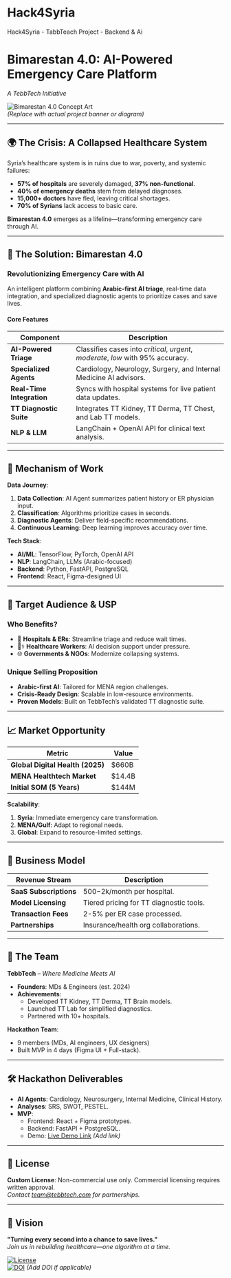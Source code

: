 # Hack4Syria
Hack4Syria - TabbTeach Project - Backend &amp; Ai 

# Bimarestan 4.0: AI-Powered Emergency Care Platform  
*A TebbTech Initiative*  

![Bimarestan 4.0 Concept Art](https://via.placeholder.com/800x400.png?text=AI+Emergency+Care+Platform)  
*(Replace with actual project banner or diagram)*  

---

## 🌍 The Crisis: A Collapsed Healthcare System  
Syria’s healthcare system is in ruins due to war, poverty, and systemic failures:  
- **57% of hospitals** are severely damaged, **37% non-functional**.  
- **40% of emergency deaths** stem from delayed diagnoses.  
- **15,000+ doctors** have fled, leaving critical shortages.  
- **70% of Syrians** lack access to basic care.  

**Bimarestan 4.0** emerges as a lifeline—transforming emergency care through AI.  

---

## 🚀 The Solution: Bimarestan 4.0  
### **Revolutionizing Emergency Care with AI**  
An intelligent platform combining **Arabic-first AI triage**, real-time data integration, and specialized diagnostic agents to prioritize cases and save lives.  

#### **Core Features**  
| Component | Description |  
|-----------|-------------|  
| **AI-Powered Triage** | Classifies cases into *critical*, *urgent*, *moderate*, *low* with 95% accuracy. |  
| **Specialized Agents** | Cardiology, Neurology, Surgery, and Internal Medicine AI advisors. |  
| **Real-Time Integration** | Syncs with hospital systems for live patient data updates. |  
| **TT Diagnostic Suite** | Integrates TT Kidney, TT Derma, TT Chest, and Lab TT models. |  
| **NLP & LLM** | LangChain + OpenAI API for clinical text analysis. |  

---

## 🔧 Mechanism of Work  
**Data Journey**:  
1. **Data Collection**: AI Agent summarizes patient history or ER physician input.  
2. **Classification**: Algorithms prioritize cases in seconds.  
3. **Diagnostic Agents**: Deliver field-specific recommendations.  
4. **Continuous Learning**: Deep learning improves accuracy over time.  

**Tech Stack**:  
- **AI/ML**: TensorFlow, PyTorch, OpenAI API  
- **NLP**: LangChain, LLMs (Arabic-focused)  
- **Backend**: Python, FastAPI, PostgreSQL  
- **Frontend**: React, Figma-designed UI  

---

## 🎯 Target Audience & USP  
### **Who Benefits?**  
- 🏥 **Hospitals & ERs**: Streamline triage and reduce wait times.  
- 👩⚕️ **Healthcare Workers**: AI decision support under pressure.  
- 🌐 **Governments & NGOs**: Modernize collapsing systems.  

### **Unique Selling Proposition**  
- **Arabic-first AI**: Tailored for MENA region challenges.  
- **Crisis-Ready Design**: Scalable in low-resource environments.  
- **Proven Models**: Built on TebbTech’s validated TT diagnostic suite.  

---

## 📈 Market Opportunity  
| Metric | Value |  
|--------|-------|  
| **Global Digital Health (2025)** | $660B |  
| **MENA Healthtech Market** | $14.4B |  
| **Initial SOM (5 Years)** | $144M |  

**Scalability**:  
1. **Syria**: Immediate emergency care transformation.  
2. **MENA/Gulf**: Adapt to regional needs.  
3. **Global**: Expand to resource-limited settings.  

---

## 💼 Business Model  
| Revenue Stream | Description |  
|----------------|-------------|  
| **SaaS Subscriptions** | $500-$2k/month per hospital. |  
| **Model Licensing** | Tiered pricing for TT diagnostic tools. |  
| **Transaction Fees** | 2-5% per ER case processed. |  
| **Partnerships** | Insurance/health org collaborations. |  

---

## 👥 The Team  
**TebbTech** – *Where Medicine Meets AI*  
- **Founders**: MDs & Engineers (est. 2024)  
- **Achievements**:  
  - Developed TT Kidney, TT Derma, TT Brain models.  
  - Launched TT Lab for simplified diagnostics.  
  - Partnered with 10+ hospitals.  

**Hackathon Team**:  
- 9 members (MDs, AI engineers, UX designers)  
- Built MVP in 4 days (Figma UI + Full-stack).  

---

## 🛠️ Hackathon Deliverables  
- **AI Agents**: Cardiology, Neurosurgery, Internal Medicine, Clinical History.  
- **Analyses**: SRS, SWOT, PESTEL.  
- **MVP**:  
  - Frontend: React + Figma prototypes.  
  - Backend: FastAPI + PostgreSQL.  
  - Demo: [Live Demo Link](#) *(Add link)*  

---

## 📜 License  
**Custom License**: Non-commercial use only. Commercial licensing requires written approval.  
*Contact team@tebbtech.com for partnerships.*  

---

## 🌟 Vision  
**"Turning every second into a chance to save lives."**  
*Join us in rebuilding healthcare—one algorithm at a time.*  

[![License](https://img.shields.io/badge/License-Custom-red)](LICENSE)  
[![DOI](https://zenodo.org/badge/DOI/10.5281/zenodo.XXXXXXX.svg)](https://doi.org/10.5281/zenodo.XXXXXXX) *(Add DOI if applicable)*  